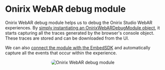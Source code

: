 # Onirix WebAR debug module

Onirix WebAR debug module helps us to debug the Onirix Studio WebAR experiences. By [simply instantiating an OnirixWebARDebugModule object](./onirix-webar-debug-module.js), it starts capturing all the traces generated by the browser's console object. These traces are stored and can be downloaded from the UI. 

We can also [connect the module with the EmbedSDK](./onirix-webar-debug-module-embed.js) and automatically capture all the events that occur within the experience.

<p style = 'text-align:center;'>
  <image
    src="onirix-webar-debug-module.png"
    alt="Onirix WebAR debug module"
    caption="Onirix WebAR debug module" 
    style="border-radius: 12px;">
</p>
